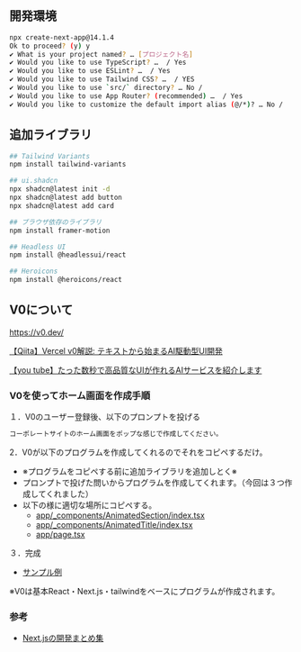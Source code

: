 ## 開発環境
```sh
npx create-next-app@14.1.4
Ok to proceed? (y) y
✔ What is your project named? … [プロジェクト名]
✔ Would you like to use TypeScript? …  / Yes
✔ Would you like to use ESLint? …  / Yes
✔ Would you like to use Tailwind CSS? …  / YES
✔ Would you like to use `src/` directory? … No / 
✔ Would you like to use App Router? (recommended) …  / Yes
✔ Would you like to customize the default import alias (@/*)? … No / 
```

## 追加ライブラリ
```sh
## Tailwind Variants
npm install tailwind-variants

## ui.shadcn
npx shadcn@latest init -d
npx shadcn@latest add button
npx shadcn@latest add card 

## ブラウザ依存のライブラリ
npm install framer-motion

## Headless UI
npm install @headlessui/react

## Heroicons
npm install @heroicons/react

```

## V0について
https://v0.dev/

[【Qiita】Vercel v0解説: テキストから始まるAI駆動型UI開発](https://qiita.com/shirochan/items/541126f4c866367b2278)

[【you tube】たった数秒で高品質なUIが作れるAIサービスを紹介します](https://www.youtube.com/watch?app=desktop&v=ctmCLOTpWew)


### V0を使ってホーム画面を作成手順

１．V0のユーザー登録後、以下のプロンプトを投げる
```txt
コーポレートサイトのホーム画面をポップな感じで作成してください。
```

2．V0が以下のプログラムを作成してくれるのでそれをコピペするだけ。
- ※プログラムをコピペする前に追加ライブラリを追加しとく※
- プロンプトで投げた問いからプログラムを作成してくれます。（今回は３つ作成してくれました）
- 以下の様に適切な場所にコピペする。
  - [app/_components/AnimatedSection/index.tsx](https://github.com/sea-yassan33/next14-v0-practice/blob/main/app/_components/AnimatedSection/index.tsx)
  - [app/_components/AnimatedTitle/index.tsx](https://github.com/sea-yassan33/next14-v0-practice/blob/main/app/_components/AnimatedTitle/index.tsx)
  - [app/page.tsx](https://github.com/sea-yassan33/next14-v0-practice/blob/main/app/page.tsx)

３．完成
- [サンプル例](https://next14-v0-practice.vercel.app/)

※V0は基本React・Next.js・tailwindをベースにプログラムが作成されます。

### 参考
- [Next.jsの開発まとめ集](https://qiita.com/sea_news_yass/items/6d09c5a70e7356406f4d)